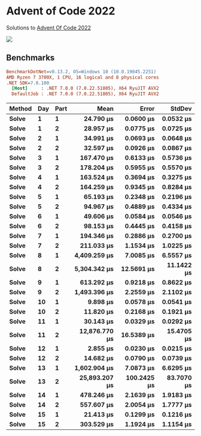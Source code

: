 Advent of Code 2022
===================

Solutions to [Advent Of Code 2022](http://adventofcode.com/2022)

![](https://github.com/adamrodger/advent-2022/workflows/Build%20and%20Test/badge.svg)

Benchmarks
----------

``` ini
BenchmarkDotNet=v0.13.2, OS=Windows 10 (10.0.19045.2251)
AMD Ryzen 7 3700X, 1 CPU, 16 logical and 8 physical cores
.NET SDK=7.0.100
  [Host]     : .NET 7.0.0 (7.0.22.51805), X64 RyuJIT AVX2
  DefaultJob : .NET 7.0.0 (7.0.22.51805), X64 RyuJIT AVX2
```

| Method | Day | Part |          Mean |      Error |     StdDev |
|------- |---- |----- |--------------:|-----------:|-----------:|
|  **Solve** |   **1** |    **1** |      **24.790 μs** |     **0.0600 μs** |     **0.0532 μs** |
|  **Solve** |   **1** |    **2** |      **28.957 μs** |     **0.0775 μs** |     **0.0725 μs** |
|  **Solve** |   **2** |    **1** |      **34.991 μs** |     **0.0693 μs** |     **0.0648 μs** |
|  **Solve** |   **2** |    **2** |      **32.597 μs** |     **0.0926 μs** |     **0.0867 μs** |
|  **Solve** |   **3** |    **1** |     **167.470 μs** |     **0.6133 μs** |     **0.5736 μs** |
|  **Solve** |   **3** |    **2** |     **178.204 μs** |     **0.5955 μs** |     **0.5570 μs** |
|  **Solve** |   **4** |    **1** |     **163.524 μs** |     **0.3694 μs** |     **0.3275 μs** |
|  **Solve** |   **4** |    **2** |     **164.259 μs** |     **0.9345 μs** |     **0.8284 μs** |
|  **Solve** |   **5** |    **1** |      **65.193 μs** |     **0.2348 μs** |     **0.2196 μs** |
|  **Solve** |   **5** |    **2** |      **94.967 μs** |     **0.4889 μs** |     **0.4334 μs** |
|  **Solve** |   **6** |    **1** |      **49.606 μs** |     **0.0584 μs** |     **0.0546 μs** |
|  **Solve** |   **6** |    **2** |      **98.153 μs** |     **0.4445 μs** |     **0.4158 μs** |
|  **Solve** |   **7** |    **1** |     **194.346 μs** |     **0.2886 μs** |     **0.2700 μs** |
|  **Solve** |   **7** |    **2** |     **211.033 μs** |     **1.1534 μs** |     **1.0225 μs** |
|  **Solve** |   **8** |    **1** |   **4,409.259 μs** |     **7.0085 μs** |     **6.5557 μs** |
|  **Solve** |   **8** |    **2** |   **5,304.342 μs** |    **12.5691 μs** |    **11.1422 μs** |
|  **Solve** |   **9** |    **1** |     **613.292 μs** |     **0.9218 μs** |     **0.8622 μs** |
|  **Solve** |   **9** |    **2** |   **1,493.396 μs** |     **2.2559 μs** |     **2.1102 μs** |
|  **Solve** |  **10** |    **1** |       **9.898 μs** |     **0.0578 μs** |     **0.0541 μs** |
|  **Solve** |  **10** |    **2** |      **11.820 μs** |     **0.2168 μs** |     **0.1921 μs** |
|  **Solve** |  **11** |    **1** |      **30.143 μs** |     **0.0329 μs** |     **0.0292 μs** |
|  **Solve** |  **11** |    **2** |  **12,876.770 μs** |    **16.5389 μs** |    **15.4705 μs** |
|  **Solve** |  **12** |    **1** |       **2.855 μs** |     **0.0230 μs** |     **0.0215 μs** |
|  **Solve** |  **12** |    **2** |      **14.682 μs** |     **0.0790 μs** |     **0.0739 μs** |
|  **Solve** |  **13** |    **1** |   **1,602.904 μs** |     **7.0873 μs** |     **6.6295 μs** |
|  **Solve** |  **13** |    **2** |  **25,893.207 μs** |   **100.2425 μs** |    **83.7070 μs** |
|  **Solve** |  **14** |    **1** |     **478.246 μs** |     **2.1639 μs** |     **1.9183 μs** |
|  **Solve** |  **14** |    **2** |     **557.607 μs** |     **2.0054 μs** |     **1.7777 μs** |
|  **Solve** |  **15** |    **1** |      **21.413 μs** |     **0.1299 μs** |     **0.1216 μs** |
|  **Solve** |  **15** |    **2** |     **303.529 μs** |     **1.1924 μs** |     **1.1154 μs** |
